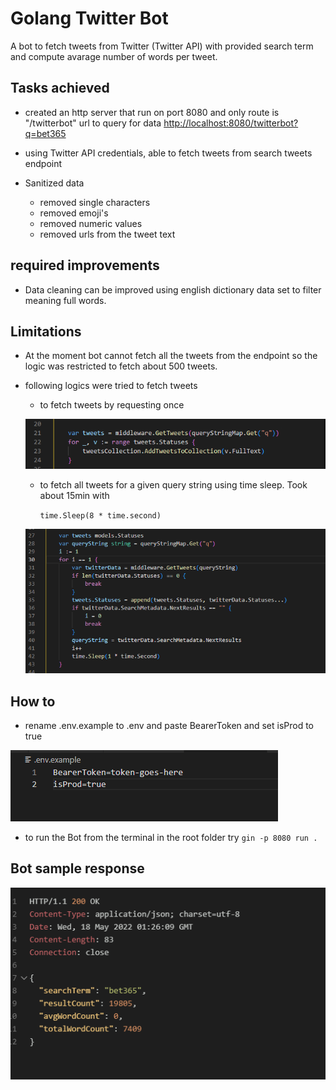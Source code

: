 # Golang Twitter Bot

A bot to fetch tweets from Twitter (Twitter API) with provided search term and compute avarage number of words per tweet.

## Tasks achieved

- created an http server that run on port 8080 and only route is "/twitterbot" url to query for data
<http://localhost:8080/twitterbot?q=bet365>

- using Twitter API credentials, able to fetch tweets from search tweets endpoint  
- Sanitized data
  - removed single characters
  - removed emoji's
  - removed numeric values
  - removed urls from the tweet text

## required improvements

- Data cleaning can be improved using english dictionary data set to filter meaning full words.

## Limitations

- At the moment bot cannot fetch all the tweets from the endpoint so the logic was restricted to fetch about 500 tweets.

- following logics were tried to fetch tweets

  - to fetch tweets by requesting once

   ![15 tweets request](images/Screenshot%202022-05-18%20025230.png)

  - to fetch all tweets for a given query string using time sleep. Took about 15min with

    ```time.Sleep(8 * time.second)```
  
  ![all-tweets](/images/Screenshot%202022-05-18%20025037.png)

## How to

- rename .env.example to .env and paste BearerToken and set isProd to true

![set env](/images/Screenshot%202022-05-18%20033723.png)

- to run the Bot from the terminal in the root folder try ``` gin -p 8080 run . ```

## Bot sample response

![BotResponse](/images/Screenshot%202022-05-18%20023028.png)
